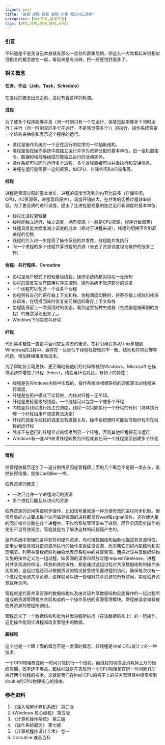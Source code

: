```yaml
---
layout: post
title: "进程 线程 协程 管程 纤程 概念对比理解"
categories: [Web开发,前端开发]
tags: [进程,线程,协程,管程,纤程]
---
```


### 引言
不知道是不是我自己本身就有那么一丝丝的密集恐惧，把这么一大堆看起来很相似很相关的概念放在一起，看起来是有点麻，捋一捋感觉舒服多了。


### 相关概念

#### 任务、作业（Job，Task，Schedule）

在进程的概念出现之前，进程有着这样的称谓。



#### 进程

为了使多个程序能够并发（同一时刻只有一个在运行，但感觉起来像多个同时运行；并行（同一时刻真的多个在运行，不是感觉像多个））的执行，操作系统需要一个结构来抽象和表示这个程序的运行。

+ 进程是操作系统对一个正在运行的程序的一种抽象结构。
+ 进程是指在操作系统中能独立运行并作为资源分配的基本单位，由一组机器指令、数据和堆栈等组成的能独立运行的活动实体。
+ 操作系统可以同时运行多个进程，多个进程直接可以并发执行和交换信息。
+ 进程在运行是需要一定的资源，如CPU、存储空间和I/O设备等。



#### 线程

进程是资源分配的基本单位，进程的调度涉及到的内容比较多（存储空间，CPU，I/O资源等，进程现场保护），调度开销较大，在并发的切换过程效率较低。为了更高效的进行调度，提出了比进程更轻量的独立运行和调度的基本单位。

+ 线程比进程更轻量
+ 线程能独立运行，独立调度，拥有资源（一般是CPU资源，程序计数器等）
+ 线程调度能大幅度减小调度的成本（相对于进程来说），线程的切换不会引起进程的切换
+ 线程的引入进一步提高了操作系统的并发性，线程能并发执行
+ 同一个进程的多个线程共享进程的资源（省去了资源调度现场保护的很多工作）



#### 协程、共行程序、Coroutine

+ 协程是用户模式下的轻量级线程，操作系统内核对协程一无所知
+ 协程的调度完全有应用程序来控制，操作系统不管这部分的调度
+ 一个线程可以包含一个或多个协程
+ 协程拥有自己的寄存器上下文和栈，协程调度切换时，将寄存器上细纹和栈保存起来，在切换回来时恢复先前保运的寄存上下文和栈
+ 协程能保留上一次调用时的状态，看到这里各种生成器（生成器是被阉割的协程）的概念浮现出来了。。
+ Windows下的实现叫纤程



####  纤程

代码易移植性一直是平台间交互考虑的重点，在将引用程序从Unix移植到Windows的过程中，会存在一些类似于线程栈管理的不一致、结构和异常处理等问题，增加移植难度和成本。

为了帮助各公司更快、更正确地将他们的代码移植到Windows，Microsoft 在操作系统中增加了纤程（Fiber）。线程与纤程对比，有如下的特性：

+ 线程是在Windows内核中实现的，操作系统会根据系统的调度算法对线程进行调度。
+ 纤程是在用户模式下实现的，内核对纤程一无所知。
+ 纤程是更轻量级的线程，一个线程可以包含一个或多个纤程
+ 内核会对线程进行抢占式调度，线程一次只能执行一个纤程的代码（具体执行哪一个纤程由用户调度算法决定）
+ 纤程的调度与线程的调度没有直接关系，操作系统随时可能会夺取纤程所在线程的运行权
+ 除非正在运行的纤程显式的切换到另一个纤程，否则其他纤程将无法运行
+ Windows有一套API来讲线程转换为纤程或者在同一个线程里面创建多个纤程

---

#### 管程

把管程放最后还加了一道分割线原因是管程跟上面的几个概念不是同一类东东，虽然长得很像，就像Car和Bar一样。

临界资源的概念：

+ 一次只允许一个进程访问的资源
+ 多个进程只能互斥访问的资源

临界资源的访问需要同步操作，比如信号量就是一种方便有效的进程同步机制。但信号量的方式要求每个访问临界资源的进程都具有wait和signal操作。这样使大量的同步操作分散在各个进程中，不仅给系统管理带来了麻烦，而且会因同步操作的使用不当导致死锁。管程就是为了解决这样的问题而产生的。

操作系统中管理的各种软件和硬件资源，均可用数据结构抽象地描述其资源特性，即用少量信息和对该资源所执行的操作来表征该资源，而忽略它们的内部结构和实现细节。利用共享数据结构抽象地表示系统中的共享资源。而把对该共享数据结构实施的操作定义为一组过程，如资源的请求和释放过程request和release。进程对共享资源的申请、释放和其他操作，都是通过这组过程对共享数据结构的操作来实现的，这组过程还可以根据资源的情况接受或阻塞进程的访问，确保每次仅有一个进程使用该共享资源，这样就可以统一管理对共享资源的所有访问，实现临界资源互斥访问。

管程就是代表共享资源的数据结构以及由对该共享数据结构实施操作的一组过程所组成的资源管理程序共同构成的一个操作系统的资源管理模块。管程被请求和释放临界资源的进程所调用。

管程定义了一个数据结构和能为并发进程所执行（在该数据结构上）的一组操作，这组操作能同步进程和改变管程中的数据。

#### 超线程

这个也是一个跟上面的概念不是一类事的概念，超线程是Intel CPU设计上的一种技术。

一个CPU物理核在同一时间只能执行一个线程，而线程的切换会消耗掉上万的始终周期，效率还不够高。超线程就是在实现同一个CPU物理核在同一时间能几乎执行两个线程的技术。这就是我们在Intel CPU的机子上的任务管理器中经常看到double的CPU物理核心的缘由。



### 参考资料

1. 《深入理解计算机系统》 第二版
2. 《Windows 核心编程》 第五版
3. 《计算机操作系统》 第三版
4. 《操作系统概念》 第七版
5. 《计算机程序设计艺术》 卷一
6. Coroutine 维基百科